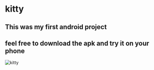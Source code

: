 # kitty
 
## This was my first android project 
## feel free to download the apk and try it on your phone

![kitty](https://user-images.githubusercontent.com/96660633/148968684-16f65419-56fb-4319-8cc2-e1d14a0e10cf.PNG)
